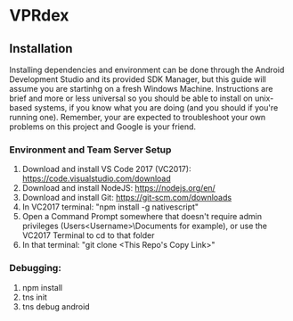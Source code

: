 # VPRdex

## Installation
  Installing dependencies and environment can be done through the Android Development Studio and its provided SDK Manager, but this guide will assume you are startinhg on a fresh Windows Machine. Instructions are brief and more or less universal so you should be able to install on unix-based systems, if you know what you are doing (and you should if you're running one). Remember, your are expected to troubleshoot your own problems on this project and Google is your friend.
  
### Environment and Team Server Setup
1. Download and install VS Code 2017 (VC2017): https://code.visualstudio.com/download
2. Download and install NodeJS: https://nodejs.org/en/
3. Download and install Git: https://git-scm.com/downloads
4. In VC2017 terminal: "npm install -g nativescript"
5. Open a Command Prompt somewhere that doesn't require admin privileges (Users\<Username>\Documents for example), or use the VC2017 Terminal to cd to that folder
7. In that terminal: "git clone <This Repo's Copy Link>"

### Debugging:
1. npm install
2. tns init
3. tns debug android
